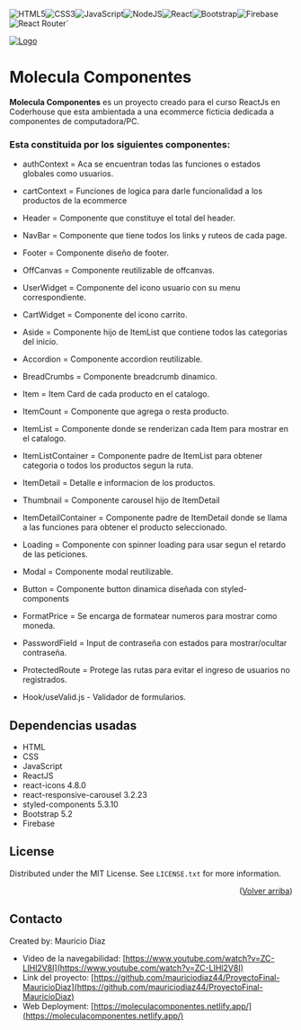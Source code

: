 ![HTML5](https://img.shields.io/badge/html5-%23E34F26.svg?style=for-the-badge&logo=html5&logoColor=white)![CSS3](https://img.shields.io/badge/css3-%231572B6.svg?style=for-the-badge&logo=css3&logoColor=white)![JavaScript](https://img.shields.io/badge/javascript-%23323330.svg?style=for-the-badge&logo=javascript&logoColor=%23F7DF1E)![NodeJS](https://img.shields.io/badge/node.js-6DA55F?style=for-the-badge&logo=node.js&logoColor=white)![React](https://img.shields.io/badge/react-%2320232a.svg?style=for-the-badge&logo=react&logoColor=%2361DAFB)![Bootstrap](https://img.shields.io/badge/bootstrap-%23563D7C.svg?style=for-the-badge&logo=bootstrap&logoColor=white)![Firebase](https://img.shields.io/badge/firebase-%23039BE5.svg?style=for-the-badge&logo=firebase)![React Router](https://img.shields.io/badge/React_Router-CA4245?style=for-the-badge&logo=react-router&logoColor=white)´

[![Logo](https://res.cloudinary.com/dwytn5mmn/image/upload/c_scale,w_68/v1686516287/favicon_xv6tdi.ico)](https://www.youtube.com/watch?v=ZC-LIHl2V8I)

# Molecula Componentes

**Molecula Componentes** es un proyecto creado para el curso ReactJs en Coderhouse que esta ambientada a una ecommerce ficticia dedicada a componentes de computadora/PC.

### Esta constituida por los siguientes componentes:
- authContext = Aca se encuentran todas las funciones o estados globales como usuarios.
- cartContext = Funciones de logica para darle funcionalidad a los productos de la ecommerce

- Header = Componente que constituye el total del header.
- NavBar = Componente que tiene todos los links y ruteos de cada page.
- Footer = Componente diseño de footer.
- OffCanvas = Componente reutilizable de offcanvas.
- UserWidget = Componente del icono usuario con su menu correspondiente.
- CartWidget = Componente del icono carrito.
- Aside = Componente hijo de ItemList que contiene todos las categorias del inicio.
- Accordion = Componente accordion reutilizable.
- BreadCrumbs = Componente breadcrumb dinamico.
- Item = Item Card de cada producto en el catalogo.
- ItemCount = Componente que agrega o resta producto.
- ItemList = Componente donde se renderizan cada Item para mostrar en el catalogo.
- ItemListContainer = Componente padre de ItemList para obtener categoria o todos los productos segun la ruta.
- ItemDetail = Detalle e informacion de los productos.
- Thumbnail = Componente carousel hijo de ItemDetail
- ItemDetailContainer = Componente padre de ItemDetail donde se llama a las funciones para obtener el producto seleccionado.
- Loading = Componente con spinner loading para usar segun el retardo de las peticiones.
- Modal = Componente modal reutilizable.
- Button = Componente button dinamica diseñada con styled-components
- FormatPrice = Se encarga de formatear numeros para mostrar como moneda.
- PasswordField = Input de contraseña con estados para mostrar/ocultar contraseña.
- ProtectedRoute = Protege las rutas para evitar el ingreso de usuarios no registrados.

- Hook/useValid.js - Validador de formularios.

## Dependencias usadas

- HTML
- CSS
- JavaScript
- ReactJS
- react-icons 4.8.0
- react-responsive-carousel 3.2.23
- styled-components 5.3.10
- Bootstrap 5.2
- Firebase

## License

Distributed under the MIT License. See `LICENSE.txt` for more information.

<p align="right">(<a href="#top">Volver arriba</a>)</p>

## Contacto

Created by: Mauricio Diaz
- Video de la navegabilidad: [https://www.youtube.com/watch?v=ZC-LIHl2V8I](https://www.youtube.com/watch?v=ZC-LIHl2V8I)
- Link del proyecto: [https://github.com/mauriciodiaz44/ProyectoFinal-MauricioDiaz](https://github.com/mauriciodiaz44/ProyectoFinal-MauricioDiaz)
- Web Deployment: [https://moleculacomponentes.netlify.app/](https://moleculacomponentes.netlify.app/)

